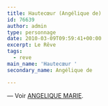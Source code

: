 ```yaml
---
title: Hautecœur (Angélique de)
id: 76639
author: admin
type: personnage
date: 2010-03-09T09:59:41+00:00
excerpt: Le Rêve
tags:
  - reve
main_name: 'Hautecœur '
secondary_name: Angélique de

---
```

— Voir <a href="/personnage/angelique-marie" target="_self">ANGELIQUE MARIE</a>.